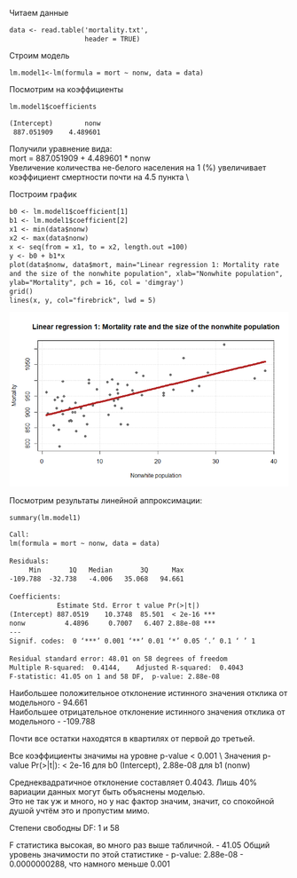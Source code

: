 Читаем данные
```{r}
data <- read.table('mortality.txt',             
                   header = TRUE)
```
Строим модель
```{r}
lm.model1<-lm(formula = mort ~ nonw, data = data)
```
Посмотрим на коэффициенты
```{r}
lm.model1$coefficients
```
```{r}
(Intercept)        nonw 
 887.051909    4.489601 
```
Получили уравнение вида: \
mort = 887.051909 + 4.489601 * nonw \
Увеличение количества не-белого населения на 1 (%) увеличивает коэффициент смертности почти на 4.5 пункта \

Построим график
```{r}
b0 <- lm.model1$coefficient[1]
b1 <- lm.model1$coefficient[2]
x1 <- min(data$nonw)
x2 <- max(data$nonw)
x <- seq(from = x1, to = x2, length.out =100)
y <- b0 + b1*x
plot(data$nonw, data$mort, main="Linear regression 1: Mortality rate and the size of the nonwhite population", xlab="Nonwhite population", ylab="Mortality", pch = 16, col = 'dimgray')
grid()
lines(x, y, col="firebrick", lwd = 5)
```
![png](https://github.com/VMVoron/Linear_regression_SPbU/blob/main/Rplot06.png)

Посмотрим результаты линейной аппроксимации: 
```{r}
summary(lm.model1)
```

```{r}
Call:
lm(formula = mort ~ nonw, data = data)

Residuals:
     Min       1Q   Median       3Q      Max 
-109.788  -32.738   -4.006   35.068   94.661 

Coefficients:
            Estimate Std. Error t value Pr(>|t|)    
(Intercept) 887.0519    10.3748  85.501  < 2e-16 ***
nonw          4.4896     0.7007   6.407 2.88e-08 ***
---
Signif. codes:  0 ‘***’ 0.001 ‘**’ 0.01 ‘*’ 0.05 ‘.’ 0.1 ‘ ’ 1

Residual standard error: 48.01 on 58 degrees of freedom
Multiple R-squared:  0.4144,	Adjusted R-squared:  0.4043 
F-statistic: 41.05 on 1 and 58 DF,  p-value: 2.88e-08
```
Наибольшее положительное отклонение истинного значения отклика от модельного -  94.661  \
Наибольшее отрицательное  отклонение истинного значения отклика от модельного - -109.788 

Почти все остатки находятся в квартилях от первой до третьей. 

Все коэффициенты значимы на уровне p-value < 0.001 \ 
Значения p-value Pr(>|t|): < 2e-16 для b0 (Intercept), 2.88e-08 для b1 (nonw) 

Среднеквадратичное отклонение составляет 0.4043. 
Лишь 40% вариации данных могут быть объяснены моделью. \
Это не так уж и много, но у нас фактор значим, значит, со спокойной душой учтём это и пропустим мимо. 

Степени свободны DF: 1 и 58

F статистика высокая, во много раз выше табличной. - 41.05
Общий уровень значимости по этой статистике - p-value: 2.88e-08 - 0.0000000288, что намного меньше 0.001


```{r}

```
